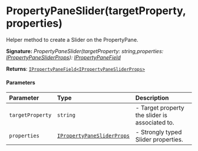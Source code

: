 # PropertyPaneSlider(targetProperty,properties)

Helper method to create a Slider on the PropertyPane.

**Signature:** _PropertyPaneSlider(targetProperty: string,properties: [IPropertyPaneSliderProps](../sp-client-preview/ipropertypanesliderprops.md)): [IPropertyPaneField](../sp-client-preview/ipropertypanefield.md)<IPropertyPaneSliderProps>_

**Returns**: [`IPropertyPaneField<IPropertyPaneSliderProps>`](../sp-client-preview/ipropertypanefield.md)



#### Parameters


| Parameter	   | Type    | Description |
|:-------------|:---------------|:------------|
| `targetProperty`    | `string` | - Target property the slider is associated to. |
| `properties`    | [`IPropertyPaneSliderProps`](../sp-client-preview/ipropertypanesliderprops.md) | - Strongly typed Slider properties. |

